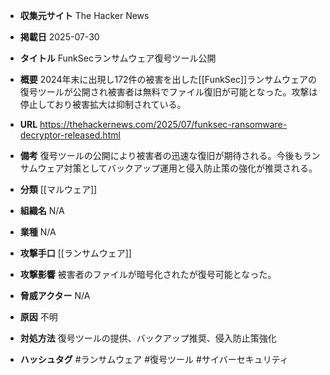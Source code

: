 - **収集元サイト**
The Hacker News

- **掲載日**
2025-07-30

- **タイトル**
FunkSecランサムウェア復号ツール公開

- **概要**
2024年末に出現し172件の被害を出した[[FunkSec]]ランサムウェアの復号ツールが公開され被害者は無料でファイル復旧が可能となった。攻撃は停止しており被害拡大は抑制されている。

- **URL**
https://thehackernews.com/2025/07/funksec-ransomware-decryptor-released.html

- **備考**
復号ツールの公開により被害者の迅速な復旧が期待される。今後もランサムウェア対策としてバックアップ運用と侵入防止策の強化が推奨される。

- **分類**
[[マルウェア]]

- **組織名**
N/A

- **業種**
N/A

- **攻撃手口**
[[ランサムウェア]]

- **攻撃影響**
被害者のファイルが暗号化されたが復号可能となった。

- **脅威アクター**
N/A

- **原因**
不明

- **対処方法**
復号ツールの提供、バックアップ推奨、侵入防止策強化

- **ハッシュタグ**
#ランサムウェア #復号ツール #サイバーセキュリティ
